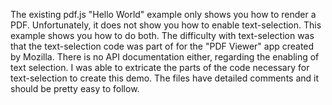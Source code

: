 The existing pdf.js "Hello World" example only shows you how to render a PDF. Unfortunately, it does not show you how to enable text-selection. This example shows you how to do both. The difficulty with text-selection was that the text-selection code was part of for the "PDF Viewer" app created by Mozilla. There is no API documentation either, regarding the enabling of text selection. I was able to extricate the parts of the code necessary for text-selection to create this demo. The files have detailed comments and it should be pretty easy to follow.
